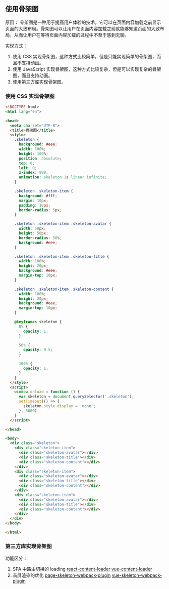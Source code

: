 
## 使用骨架图

原因：
骨架图是一种用于提高用户体验的技术，它可以在页面内容加载之前显示页面的大致布局。骨架图可以让用户在页面内容加载之前就能够知道页面的大致布局，从而让用户在等待页面内容加载的过程中不至于感到无聊。

实现方式：
1. 使用 CSS 实现骨架图，这种方式比较简单，但是只能实现简单的骨架图，而且不支持动画。
2. 使用 JavaScript 实现骨架图，这种方式比较复杂，但是可以实现复杂的骨架图，而且支持动画。
3. 使用第三方库实现骨架图。

### 使用 CSS 实现骨架图

```html
<!DOCTYPE html>
<html lang="en">

<head>
  <meta charset="UTF-8">
  <title>骨架图</title>
  <style>
    .skeleton {
      background: #eee;
      width: 100%;
      height: 100%;
      position: absolute;
      top: 0;
      left: 0;
      z-index: 999;
      animation: skeleton 1s linear infinite;
    }

    .skeleton .skeleton-item {
      background: #fff;
      margin: 10px;
      padding: 10px;
      border-radius: 5px;
    }

    .skeleton .skeleton-item .skeleton-avatar {
      width: 50px;
      height: 50px;
      border-radius: 50%;
      background: #eee;
    }

    .skeleton .skeleton-item .skeleton-title {
      width: 100%;
      height: 20px;
      background: #eee;
      margin-top: 10px;
    }

    .skeleton .skeleton-item .skeleton-content {
      width: 100%;
      height: 20px;
      background: #eee;
      margin-top: 10px;
    }

    @keyframes skeleton {
      0% {
        opacity: 1;
      }

      50% {
        opacity: 0.5;
      }

      100% {
        opacity: 1;
      }
    }
  </style>
  <script>
    window.onload = function () {
      var skeleton = document.querySelector('.skeleton');
      setTimeout(() => {
        skeleton.style.display = 'none';
      }, 3000)
    }
  </script>

</head>

<body>
  <div class="skeleton">
    <div class="skeleton-item">
      <div class="skeleton-avatar"></div>
      <div class="skeleton-title"></div>
      <div class="skeleton-content"></div>
    </div>
    <div class="skeleton-item">
      <div class="skeleton-avatar"></div>
      <div class="skeleton-title"></div>
      <div class="skeleton-content"></div>
    </div>
    <div class="skeleton-item">
      <div class="skeleton-avatar"></div>
      <div class="skeleton-title"></div>
      <div class="skeleton-content"></div>
    </div>
  </div>
</body>

</html>
```

### 第三方库实现骨架图

功能区分：
1. SPA 中路由切换的 loading
  [react-content-loader](https://www.npmjs.com/package/react-content-loader)
  [vue-content-loader](https://www.npmjs.com/package/vue-content-loader)
2. 首屏渲染的优化
  [page-skeleton-webpack-plugin](https://github.com/ElemeFE/page-skeleton-webpack-plugin/blob/master/docs/i18n/zh_cn.md)
  [vue-skeleton-webpack-plugin](https://github.com/lavas-project/vue-skeleton-webpack-plugin)
